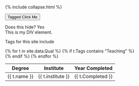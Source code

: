 
{% include collapse.html %}


<button onclick='myFunction("taggedDIV")'>Tagged Click Me</button>

<div id="taggedDIV">
  Does this hide?  Yes 
</div>

<div id="myDIV">
  This is my DIV element.
</div> 


Tags for this site include 


<table>
<thead>
  <tr>
    <th>Degree</th>
    <th>Institute</th>
    <th>Year Completed</th>
  </tr>
</thead>
<tbody>    
{% for t in site.data.Qual %}
    {% if t.Tags contains "Teaching" %}
    <div id="taggedDIV">
    <tr>
    <td>{{ t.name }}</td>
    <td>{{ t.institute }}</td>
    <td>{{ t.Completed }}</td>
  </tr>
    </div>
    {% endif %}
{% endfor %}

</tbody>
  </table>
  

